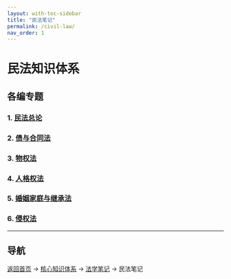 ```yaml
---
layout: with-toc-sidebar
title: "民法笔记"
permalink: /civil-law/
nav_order: 1
---
```


# 民法知识体系

## 各编专题

### 1. [民法总论](/general-theory/)

### 2. [债与合同法](/obligation-contract/)

### 3. [物权法](/property-law/)

### 4. [人格权法](/personality-rights/)

### 5. [婚姻家庭与继承法](/family-inheritance/)

### 6. [侵权法](/tort-law/)

---

## 导航
[返回首页](/) → [核心知识体系](/core-knowledge-system/) → [法学笔记](/legal-notes/) → 民法笔记
